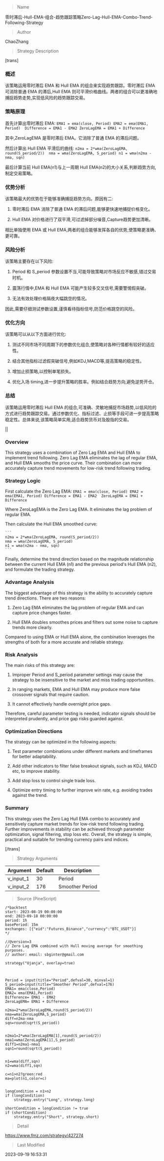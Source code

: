 
> Name

零时滞后-Hull-EMA-组合-趋势跟踪策略Zero-Lag-Hull-EMA-Combo-Trend-Following-Strategy

> Author

ChaoZhang

> Strategy Description

[trans]

### 概述

该策略运用零时滞后 EMA 和 Hull EMA 的组合来实现趋势跟踪。零时滞后 EMA 可消除普通 EMA 的滞后,Hull EMA 则可平滑价格曲线。两者的组合可以更准确地捕捉趋势走势,实现低风险的趋势跟踪交易。

### 策略原理   

首先计算出零时滞后 EMA:
    ```
    EMA1 = ema(close, Period)
    EMA2 = ema(EMA1, Period) 
    Difference = EMA1 - EMA2
    ZeroLagEMA = EMA1 + Difference
    ```

其中,ZeroLagEMA 是零时滞后 EMA。它消除了普通 EMA 的滞后问题。

然后计算出 Hull EMA 平滑后的曲线:
    ```
    n2ma = 2*wma(ZeroLagEMA, round(S_period/2)) 
    nma = wma(ZeroLagEMA, S_period)
    n1 = wma(n2ma - nma, sqn)
    ```

最后计算当前 Hull EMA(n1)与上一周期 Hull EMA(n2)的大小关系,判断趋势方向,制定交易策略。

### 优势分析

该策略最大的优势在于能够准确捕捉趋势方向。原因有二:

1. 零时滞后 EMA 消除了普通 EMA 的滞后问题,能够更快速地捕捉价格变化。

2. Hull EMA 对价格进行了双平滑,可过滤掉部分噪音,Capture趋势更加清晰。

相比单独使用 EMA 或 Hull EMA,两者的组合能够发挥各自的优势,使策略更准确、更可靠。

### 风险分析

该策略主要存在以下风险:

1. Period 和 S_period 参数设置不当,可能导致策略对市场反应不敏感,错过交易时机。

2. 震荡行情中,EMA 和 Hull EMA 可能产生较多交叉信号,需要警惕假突破。

3. 无法有效处理价格隔夜大幅跳空的情况。

因此,需要仔细测试参数设置,谨慎看待指标信号,防范价格跳空的风险。

### 优化方向

该策略可以从以下方面进行优化:

1. 测试不同市场不同周期下的参数优化组合,使策略对各种行情都有较好的适应性。

2. 结合其他指标过滤假突破信号,例如KDJ,MACD等,提高策略的稳定性。 

3. 增加止损策略,以控制单笔损失。

4. 优化入场 timing,进一步提升策略的胜率。例如结合趋势方向,避免逆势开仓。

### 总结

该策略运用零时滞后 Hull EMA 的组合,可准确、灵敏地捕捉市场趋势,以低风险的方式进行趋势跟踪交易。通过参数优化、指标过滤、止损等手段可进一步提高策略稳定性。总体来说,该策略简单实用,适合趋势货币对及股指的交易。

||

### Overview

This strategy uses a combination of Zero Lag EMA and Hull EMA to implement trend following. Zero Lag EMA eliminates the lag of regular EMA, and Hull EMA smooths the price curve. Their combination can more accurately capture trend movements for low-risk trend following trading.

### Strategy Logic

First calculate the Zero Lag EMA:
    ```
    EMA1 = ema(close, Period)
    EMA2 = ema(EMA1, Period)
    Difference = EMA1 - EMA2 
    ZeroLagEMA = EMA1 + Difference
    ```

Where ZeroLagEMA is the Zero Lag EMA. It eliminates the lag problem of regular EMA. 

Then calculate the Hull EMA smoothed curve:

    ```
    n2ma = 2*wma(ZeroLagEMA, round(S_period/2))
    nma = wma(ZeroLagEMA, S_period) 
    n1 = wma(n2ma - nma, sqn)
    ```

Finally, determine the trend direction based on the magnitude relationship between the current Hull EMA (n1) and the previous period's Hull EMA (n2), and formulate the trading strategy.

### Advantage Analysis 

The biggest advantage of this strategy is the ability to accurately capture trend directions. There are two reasons:

1. Zero Lag EMA eliminates the lag problem of regular EMA and can capture price changes faster.

2. Hull EMA doubles smoothes prices and filters out some noise to capture trends more clearly.

Compared to using EMA or Hull EMA alone, the combination leverages the strengths of both for a more accurate and reliable strategy.

### Risk Analysis

The main risks of this strategy are:

1. Improper Period and S_period parameter settings may cause the strategy to be insensitive to the market and miss trading opportunities.

2. In ranging markets, EMA and Hull EMA may produce more false crossover signals that require caution. 

3. It cannot effectively handle overnight price gaps.

Therefore, careful parameter testing is needed, indicator signals should be interpreted prudently, and price gap risks guarded against.

### Optimization Directions

The strategy can be optimized in the following aspects:

1. Test parameter combinations under different markets and timeframes for better adaptability.

2. Add other indicators to filter false breakout signals, such as KDJ, MACD etc, to improve stability.

3. Add stop loss to control single trade loss. 

4. Optimize entry timing to further improve win rate, e.g. avoiding trades against the trend.

### Summary

This strategy uses the Zero Lag Hull EMA combo to accurately and sensitively capture market trends for low-risk trend following trading. Further improvements in stability can be achieved through parameter optimization, signal filtering, stop loss etc. Overall, the strategy is simple, practical and suitable for trending currency pairs and indices.

[/trans]

> Strategy Arguments



|Argument|Default|Description|
|----|----|----|
|v_input_1|30|Period|
|v_input_2|176|Smoother Period|


> Source (PineScript)

``` pinescript
/*backtest
start: 2023-08-19 00:00:00
end: 2023-09-18 00:00:00
period: 1h
basePeriod: 15m
exchanges: [{"eid":"Futures_Binance","currency":"BTC_USDT"}]
*/

//@version=3
// Zero Lag EMA combined with Hull moving average for smoothing purposes.
// author: email: sbginter@gmail.com

strategy("Ujanja", overlay=true)



Period = input(title="Period",defval=30, minval=1)
S_period=input(title="Smoother Period",defval=176)
EMA1= ema(close,Period)
EMA2= ema(EMA1,Period)
Difference= EMA1 - EMA2
ZeroLagEMA= EMA1 + Difference

n2ma=2*wma(ZeroLagEMA,round(S_period/2))
nma=wma(ZeroLagEMA,S_period)
diff=n2ma-nma
sqn=round(sqrt(S_period))


n2ma1=2*wma(ZeroLagEMA[1],round(S_period/2))
nma1=wma(ZeroLagEMA[1],S_period)
diff1=n2ma1-nma1
sqn1=round(sqrt(S_period))


n1=wma(diff,sqn)
n2=wma(diff1,sqn)

c=n1>n2?green:red
ma=plot(n1,color=c)


longCondition = n1>n2
if (longCondition)
    strategy.entry("Long", strategy.long)

shortCondition = longCondition != true
if (shortCondition)
    strategy.entry("Short", strategy.short)
```

> Detail

https://www.fmz.com/strategy/427274

> Last Modified

2023-09-19 16:53:31
